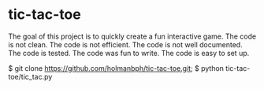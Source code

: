 # tic-tac-toe



The goal of this project is to quickly create a fun interactive game. 
The code is not clean.  The code is not efficient.  The code is not well documented.  
The code is tested.  The code was fun to write.  The code is easy to set up.  

$ git clone https://github.com/holmanbph/tic-tac-toe.git;
$ python tic-tac-toe/tic_tac.py 


